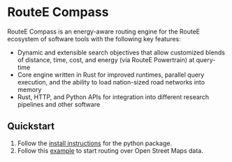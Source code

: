 # RouteE Compass

RouteE Compass is an energy-aware routing engine for the RouteE ecosystem of software tools with the following key features:

- Dynamic and extensible search objectives that allow customized blends of distance, time, cost, and energy (via RouteE Powertrain) at query-time
- Core engine written in Rust for improved runtimes, parallel query execution, and the ability to load nation-sized road networks into memory
- Rust, HTTP, and Python APIs for integration into different research pipelines and other software

## Quickstart

1. Follow the [install instructions](https://nrel.github.io/routee-compass/installation.html) for the python package.
1. Follow this [example](https://nrel.github.io/routee-compass/notebooks/open_street_maps_example.html) to start routing over Open Street Maps data.

